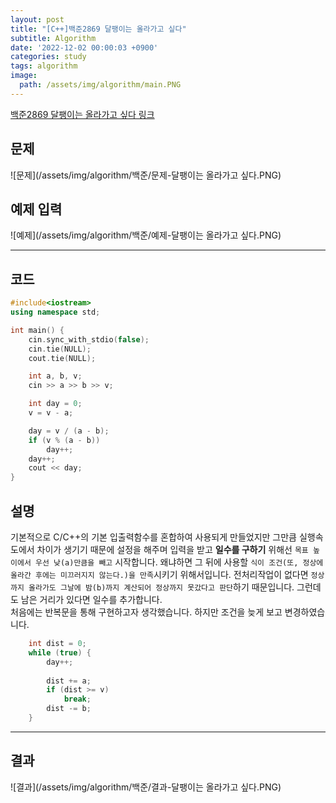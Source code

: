 ```yaml
---
layout: post
title: "[C++]백준2869 달팽이는 올라가고 싶다"
subtitle: Algorithm
date: '2022-12-02 00:00:03 +0900'
categories: study
tags: algorithm
image:
  path: /assets/img/algorithm/main.PNG
---
```


[백준2869 달팽이는 올라가고 싶다 링크](https://www.acmicpc.net/problem/2869)

<!--more-->

## 문제
![문제](/assets/img/algorithm/백준/문제-달팽이는 올라가고 싶다.PNG)

## 예제 입력
![예제](/assets/img/algorithm/백준/예제-달팽이는 올라가고 싶다.PNG)

---

## 코드
```cpp
#include<iostream>
using namespace std;

int main() {
    cin.sync_with_stdio(false);
    cin.tie(NULL);
    cout.tie(NULL);

    int a, b, v;
    cin >> a >> b >> v;

    int day = 0;
    v = v - a;

    day = v / (a - b);
    if (v % (a - b))
        day++;
    day++;
    cout << day;
}
```
## 설명
기본적으로 C/C++의 기본 입출력함수를 혼합하여 사용되게 만들었지만 그만큼 실행속도에서 차이가 생기기 때문에 설정을 해주며 입력을 받고 **일수를 구하기** 위해선 `목표 높이에서 우선 낮(a)만큼을 빼고` 시작합니다. 왜냐하면 그 뒤에 사용할 `식이 조건(또, 정상에 올라간 후에는 미끄러지지 않는다.)을 만족`시키기 위해서입니다. 전처리작업이 없다면 `정상까지 올라가도 그날에 밤(b)까지 계산되어 정상까지 못갔다고 판단`하기 때문입니다. 그런데도 남은 거리가 있다면 일수를 추가합니다. <br>
처음에는 반복문을 통해 구현하고자 생각했습니다. 하지만 조건을 늦게 보고 변경하였습니다.
```cpp
    int dist = 0;
    while (true) {
        day++;
        
        dist += a;
        if (dist >= v)
            break;
        dist -= b;
    }
```

---

## 결과
![결과](/assets/img/algorithm/백준/결과-달팽이는 올라가고 싶다.PNG)